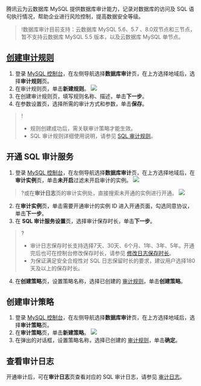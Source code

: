 腾讯云为云数据库 MySQL 提供数据库审计能力，记录对数据库的访问及 SQL 语句执行情况，帮助企业进行风险控制，提高数据安全等级。  

>!数据库审计目前支持：云数据库 MySQL 5.6、5.7 、8.0双节点和三节点，暂不支持云数据库 MySQL 5.5 版本，以及云数据库 MySQL 单节点。

## [创建审计规则](id:cjsjgz)
1. 登录 [MySQL 控制台](https://console.cloud.tencent.com/dls/mysql)，在左侧导航选择**数据库审计**页，在上方选择地域后，选择**审计规则**页。
2. 在审计规则页，单击**新建规则**。
![](https://main.qcloudimg.com/raw/10e4dd9ef29998d7f21075b8a131befa.png)
3. 在创建审计规则页，填写规则名称、描述，单击**下一步**。
4. 在参数设置页，选择所需的审计方式和参数，单击**保存**。
>!
>- 规则创建成功后，需关联审计策略才能生效。
>- SQL 审计规则详细使用说明，请参见 [SQL 审计规则](https://cloud.tencent.com/document/product/672/66136)。

## 开通 SQL 审计服务
1. 登录 [MySQL 控制台](https://console.cloud.tencent.com/dls/mysql)，在左侧导航选择**数据库审计**页，在上方选择地域后，在**审计实例**页，单击**未开启**过滤未开启审计的实例。
![](https://main.qcloudimg.com/raw/842507119ce4a974f147260ef82018cb.png)
>?或在**审计日志**页的审计实例处，直接搜索未开通的实例进行开通。
>![](https://main.qcloudimg.com/raw/459e229371de8509536efeec77a88833.png)
2. 在**审计实例**页，单击需要开通审计的实例 ID 进入开通页面，勾选同意协议，单击**下一步**。
3. 在 **SQL 审计服务设置**页，选择审计保存时长，单击**下一步**。
>?
>- 审计日志保存时长支持选择7天、30天、6个月、1年、3年、5年。开通完后也可在控制台修改保存时长，请参见 [修改日志保存时长](https://cloud.tencent.com/document/product/672/61305)。
>- 为保证满足安全合规性对 SQL 日志保留时长的要求，建议用户选择180天及以上的保存时长。
4. 在**创建策略**页，设置策略名称，选择已创建的 [审计规则](https://cloud.tencent.com/document/product/672/66136)，单击**创建策略**。

## 创建审计策略
1. 登录 [MySQL 控制台](https://console.cloud.tencent.com/dls/mysql)，在左侧导航选择**数据库审计**页，在上方选择地域后，选择**审计策略**页。
2. 在**审计策略**页，单击**新建策略**。
![](https://main.qcloudimg.com/raw/a0abbbeb325272b06d343009abb81bb3.png)
3. 在弹出的对话框，设置策略名称，选择已创建的 [审计规则](https://cloud.tencent.com/document/product/672/66136)，单击**确定**。

## 查看审计日志
开通审计后，可在**审计日志**页查看对应的 SQL 审计日志，请参见 [审计日志](https://cloud.tencent.com/document/product/672/61284)。

